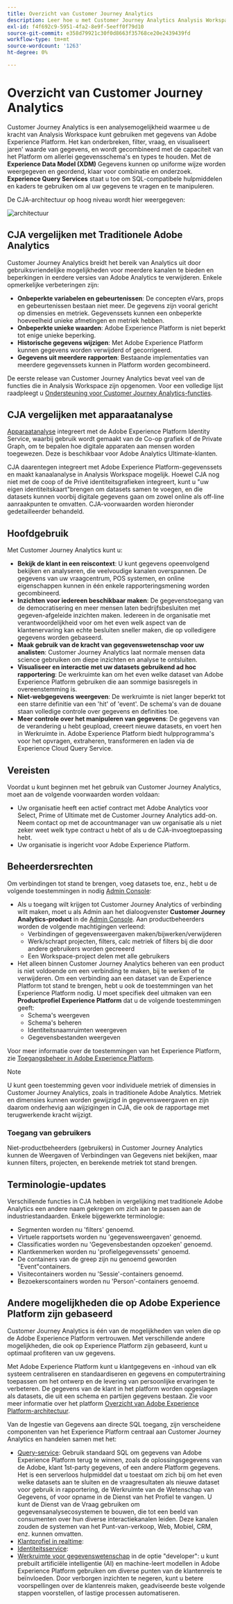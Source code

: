 ```yaml
---
title: Overzicht van Customer Journey Analytics
description: Leer hoe u met Customer Journey Analytics Analysis Workspace gegevens uit Experience Platform kunt gebruiken.
exl-id: f4f692c9-5951-4fa2-8e9f-5eeff0f79d10
source-git-commit: e358d79921c30f0d8663f35768ce20e2439439fd
workflow-type: tm+mt
source-wordcount: '1263'
ht-degree: 0%

---
```


# Overzicht van Customer Journey Analytics

Customer Journey Analytics is een analysemogelijkheid waarmee u de kracht van Analysis Workspace kunt gebruiken met gegevens van Adobe Experience Platform. Het kan onderbreken, filter, vraag, en visualiseert jaren&#39; waarde van gegevens, en wordt gecombineerd met de capaciteit van het Platform om allerlei gegevensschema&#39;s en types te houden. Met de **Experience Data Model (XDM)** Gegevens kunnen op uniforme wijze worden weergegeven en geordend, klaar voor combinatie en onderzoek. **Experience Query Services** staat u toe om SQL-compatibele hulpmiddelen en kaders te gebruiken om al uw gegevens te vragen en te manipuleren.

De CJA-architectuur op hoog niveau wordt hier weergegeven:

![architectuur](assets/cja-architecture.png)

## CJA vergelijken met Traditionele Adobe Analytics

Customer Journey Analytics breidt het bereik van Analytics uit door gebruiksvriendelijke mogelijkheden voor meerdere kanalen te bieden en beperkingen in eerdere versies van Adobe Analytics te verwijderen. Enkele opmerkelijke verbeteringen zijn:

* **Onbeperkte variabelen en gebeurtenissen**: De concepten eVars, props en gebeurtenissen bestaan niet meer. De gegevens zijn vooral gericht op dimensies en metriek. Gegevenssets kunnen een onbeperkte hoeveelheid unieke afmetingen en metriek hebben.
* **Onbeperkte unieke waarden**: Adobe Experience Platform is niet beperkt tot enige unieke beperking.
* **Historische gegevens wijzigen**: Met Adobe Experience Platform kunnen gegevens worden verwijderd of gecorrigeerd.
* **Gegevens uit meerdere rapporten**: Bestaande implementaties van meerdere gegevenssets kunnen in Platform worden gecombineerd.

De eerste release van Customer Journey Analytics bevat veel van de functies die in Analysis Workspace zijn opgenomen. Voor een volledige lijst raadpleegt u [Ondersteuning voor Customer Journey Analytics-functies](cja-aa.md).

## CJA vergelijken met apparaatanalyse

[Apparaatanalyse](https://experienceleague.adobe.com/docs/analytics/components/cda/overview.html) integreert met de Adobe Experience Platform Identity Service, waarbij gebruik wordt gemaakt van de Co-op grafiek of de Private Graph, om te bepalen hoe digitale apparaten aan mensen worden toegewezen. Deze is beschikbaar voor Adobe Analytics Ultimate-klanten.

CJA daarentegen integreert met Adobe Experience Platform-gegevenssets en maakt kanaalanalyse in Analysis Workspace mogelijk. Hoewel CJA nog niet met de coop of de Privé identiteitsgrafieken integreert, kunt u &quot;uw eigen identiteitskaart&quot;brengen om datasets samen te voegen, en die datasets kunnen voorbij digitale gegevens gaan om zowel online als off-line aanraakpunten te omvatten. CJA-voorwaarden worden hieronder gedetailleerder behandeld.

## Hoofdgebruik

Met Customer Journey Analytics kunt u:

* **Bekijk de klant in een reiscontext**: U kunt gegevens opeenvolgend bekijken en analyseren, die veelvoudige kanalen overspannen. De gegevens van uw vraagcentrum, POS systemen, en online eigenschappen kunnen in één enkele rapporteringsmening worden gecombineerd.
* **Inzichten voor iedereen beschikbaar maken**: De gegevenstoegang van de democratisering en meer mensen laten bedrijfsbesluiten met gegeven-afgeleide inzichten maken. Iedereen in de organisatie met verantwoordelijkheid voor om het even welk aspect van de klantenervaring kan echte besluiten sneller maken, die op volledigere gegevens worden gebaseerd.
* **Maak gebruik van de kracht van gegevenswetenschap voor uw analisten**: Customer Journey Analytics laat normale mensen data science gebruiken om diepe inzichten en analyse te ontsluiten.
* **Visualiseer en interactie met uw datasets gebruikend ad hoc rapportering**: De werkruimte kan om het even welke dataset van Adobe Experience Platform gebruiken die aan sommige basisregels in overeenstemming is.
* **Niet-webgegevens weergeven**: De werkruimte is niet langer beperkt tot een starre definitie van een &#39;hit&#39; of &#39;event&#39;. De schema&#39;s van de douane staan volledige controle over gegevens en definities toe.
* **Meer controle over het manipuleren van gegevens**: De gegevens van de verandering u hebt geupload, creeert nieuwe datasets, en voert hen in Werkruimte in. Adobe Experience Platform biedt hulpprogramma&#39;s voor het opvragen, extraheren, transformeren en laden via de Experience Cloud Query Service.

## Vereisten

Voordat u kunt beginnen met het gebruik van Customer Journey Analytics, moet aan de volgende voorwaarden worden voldaan:

* Uw organisatie heeft een actief contract met Adobe Analytics voor Select, Prime of Ultimate met de Customer Journey Analytics add-on. Neem contact op met de accountmanager van uw organisatie als u niet zeker weet welk type contract u hebt of als u de CJA-invoegtoepassing hebt.
* Uw organisatie is ingericht voor Adobe Experience Platform.

## Beheerdersrechten

Om verbindingen tot stand te brengen, voeg datasets toe, enz., hebt u de volgende toestemmingen in nodig [Admin Console](https://adminconsole.adobe.com/enterprise/):

* Als u toegang wilt krijgen tot Customer Journey Analytics of verbinding wilt maken, moet u als Admin aan het dialoogvenster **Customer Journey Analytics-product** in de [Admin Console](https://adminconsole.adobe.com/enterprise/). Aan productbeheerders worden de volgende machtigingen verleend:
   * Verbindingen of gegevensweergaven maken/bijwerken/verwijderen
   * Werk/schrapt projecten, filters, calc metriek of filters bij die door andere gebruikers worden gecreeerd
   * Een Workspace-project delen met alle gebruikers
* Het alleen binnen Customer Journey Analytics beheren van een product is niet voldoende om een verbinding te maken, bij te werken of te verwijderen. Om een verbinding aan een dataset van de Experience Platform tot stand te brengen, hebt u ook de toestemmingen van het Experience Platform nodig. U moet specifiek deel uitmaken van een **Productprofiel Experience Platform** dat u de volgende toestemmingen geeft:
   * Schema&#39;s weergeven
   * Schema&#39;s beheren
   * Identiteitsnaamruimten weergeven
   * Gegevensbestanden weergeven

Voor meer informatie over de toestemmingen van het Experience Platform, zie [Toegangsbeheer in Adobe Experience Platform](https://www.adobe.io/apis/experienceplatform/home/permissions-and-sandboxes/permissions-and-sandboxes.html#!api-specification/markdown/narrative/technical_overview/access-control/access-control-overview.md).

>[!NOTE]
>
>U kunt geen toestemming geven voor individuele metriek of dimensies in Customer Journey Analytics, zoals in traditionele Adobe Analytics. Metriek en dimensies kunnen worden gewijzigd in gegevensweergaven en zijn daarom onderhevig aan wijzigingen in CJA, die ook de rapportage met terugwerkende kracht wijzigt.

### Toegang van gebruikers

Niet-productbeheerders (gebruikers) in Customer Journey Analytics kunnen de Weergaven of Verbindingen van Gegevens niet bekijken, maar kunnen filters, projecten, en berekende metriek tot stand brengen.

## Terminologie-updates

Verschillende functies in CJA hebben in vergelijking met traditionele Adobe Analytics een andere naam gekregen om zich aan te passen aan de industriestandaarden. Enkele bijgewerkte terminologie:

* Segmenten worden nu &#39;filters&#39; genoemd.
* Virtuele rapportsets worden nu &#39;gegevensweergaven&#39; genoemd.
* Classificaties worden nu &#39;Gegevensbestanden opzoeken&#39; genoemd.
* Klantkenmerken worden nu &#39;profielgegevenssets&#39; genoemd.
* De containers van de greep zijn nu genoemd geworden &quot;Event&quot;containers.
* Visitecontainers worden nu &#39;Sessie&#39;-containers genoemd.
* Bezoekerscontainers worden nu &#39;Person&#39;-containers genoemd.

## Andere mogelijkheden die op Adobe Experience Platform zijn gebaseerd

Customer Journey Analytics is één van de mogelijkheden van velen die op de Adobe Experience Platform vertrouwen. Met verschillende andere mogelijkheden, die ook op Experience Platform zijn gebaseerd, kunt u optimaal profiteren van uw gegevens.

Met Adobe Experience Platform kunt u klantgegevens en -inhoud van elk systeem centraliseren en standaardiseren en gegevens en computertraining toepassen om het ontwerp en de levering van persoonlijke ervaringen te verbeteren. De gegevens van de klant in het platform worden opgeslagen als datasets, die uit een schema en partijen gegevens bestaan. Zie voor meer informatie over het platform [Overzicht van Adobe Experience Platform-architectuur](https://www.adobe.io/apis/experienceplatform/home/overview.html).

Van de Ingestie van Gegevens aan directe SQL toegang, zijn verscheidene componenten van het Experience Platform centraal aan Customer Journey Analytics en handelen samen met het:

* [Query-service](https://www.adobe.io/apis/experienceplatform/home/query-service/sql-reference.html): Gebruik standaard SQL om gegevens van Adobe Experience Platform terug te winnen, zoals de oplossingsgegevens van de Adobe, klant 1st-party gegevens, of een andere Platform gegevens. Het is een serverloos hulpmiddel dat u toestaat om zich bij om het even welke datasets aan te sluiten en de vraagresultaten als nieuwe dataset voor gebruik in rapportering, de Werkruimte van de Wetenschap van Gegevens, of voor opname in de Dienst van het Profiel te vangen. U kunt de Dienst van de Vraag gebruiken om gegevensanalysecosystemen te bouwen, die tot een beeld van consumenten over hun diverse interactiekanalen leiden. Deze kanalen zouden de systemen van het Punt-van-verkoop, Web, Mobiel, CRM, enz. kunnen omvatten.
* [Klantprofiel in realtime](https://www.adobe.io/apis/experienceplatform/home/profile-identity-segmentation/profile-identity-segmentation-services.html#!api-specification/markdown/narrative/technical_overview/unified_profile_architectural_overview/unified_profile_architectural_overview.md):
* [Identiteitsservice](https://www.adobe.io/apis/experienceplatform/home/profile-identity-segmentation/profile-identity-segmentation-services.html#!api-specification/markdown/narrative/technical_overview/identity_services_architectural_overview/identity_services_architectural_overview.md):
* [Werkruimte voor gegevenswetenschap](https://www.adobe.io/apis/experienceplatform/home/data-science-workspace.html) in de optie &quot;developer&quot;: u kunt prebuilt artificiële intelligentie (AI) en machine-leert modellen in Adobe Experience Platform gebruiken om diverse punten van de klantenreis te beïnvloeden. Door verborgen inzichten te negeren, kunt u betere voorspellingen over de klantenreis maken, geadviseerde beste volgende stappen voorstellen, of lastige processen automatiseren.

